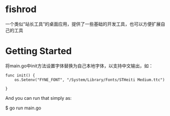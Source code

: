 # fishrod
一个类似“站长工具”的桌面应用，提供了一些基础的开发工具，也可以方便扩展自己的工具




# Getting Started
将main.go中init方法设置字体替换为自己本地字体，以支持中文输出，如：
```
func init() {
	os.Setenv("FYNE_FONT", "/System/Library/Fonts/STHeiti Medium.ttc")

}
```
And you can run that simply as:

$ go run main.go
